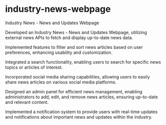 # industry-news-webpage
Industry News - News and Updates Webpage


Developed an Industry News - News and Updates Webpage, utilizing external news APIs to fetch and display up-to-date news data.

Implemented features to filter and sort news articles based on user preferences, enhancing usability and customization.

Integrated a search functionality, enabling users to search for specific news topics or articles of interest.

Incorporated social media sharing capabilities, allowing users to easily share news articles on various social media platforms.

Designed an admin panel for efficient news management, enabling administrators to add, edit, and remove news articles, ensuring up-to-date and relevant content.

Implemented a notification system to provide users with real-time updates and notifications about important news and updates within the industry.

